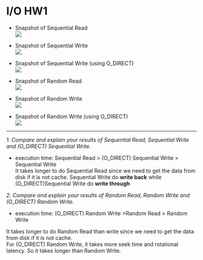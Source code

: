 # I/O HW1

* Snapshot of Sequential Read  
![](https://i.imgur.com/tTmPM3f.png)

* Snapshot of Sequential Write  
![](https://i.imgur.com/nUIzPBg.png)

* Snapshot of Sequential Write (using O_DIRECT)  
![](https://i.imgur.com/XZ62nA4.png)

* Snapshot of Random Read  
![](https://i.imgur.com/5gXni0Q.png)

* Snapshot of Random Write  
![](https://i.imgur.com/mVSRoZM.png)

* Snapshot of Random Write (using O_DIRECT)  
![](https://i.imgur.com/Mdkbvqo.png)

---

*1. Compare and explain your results of Sequential Read, Sequential Write and (O_DIRECT) Sequential Write.*  

* execution time: Sequential Read > (O_DIRECT) Sequential Write > Sequential Write  
It takes longer to do Sequential Read since we need to get the data from disk if it is not cache. 
Sequential Write do **write back** while (O_DIRECT)Sequential Write do **write through**  

*2. Compare and explain your results of Random Read, Random Write and (O_DIRECT) Random Write.*  

* execution time: (O_DIRECT) Random Write >Random Read > Random Write  

It takes longer to do Random Read than write since we need to get the data from disk if it is not cache.  
For (O_DIRECT) Random Write, it takes more seek time and rotational latency. So it takes longer than Random Write.  



